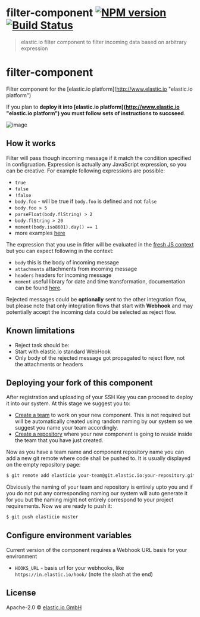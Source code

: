 # filter-component [![NPM version][npm-image]][npm-url] [![Build Status][travis-image]][travis-url]

> elastic.io filter component to filter incoming data based on arbitrary expression

# filter-component
Filter component for the [elastic.io platform](http://www.elastic.io &#34;elastic.io platform&#34;)

If you plan to **deploy it into [elastic.io platform](http://www.elastic.io &#34;elastic.io platform&#34;) you must follow sets of instructions to succseed**. 

![image](https://cloud.githubusercontent.com/assets/56208/22467841/7b19fa48-e7c6-11e6-934d-7ad224d5cd54.png)

## How it works

Filter will pass though incoming message if it match the condition specified in configruation. Expression is actually any JavaScript expression, so you can be creative. For example following expressions are possible:
 * ``true``
 * ``false``
 * ``!false``
 * ``body.foo`` - will be true if ``body.foo`` is defined and not ``false``
 * ``body.foo > 5``
 * ``parseFloat(body.flString) > 2``
 * ``body.flString > 20``
 * ``moment(body.iso8601).day() == 1``
 * more examples [here](https://github.com/elasticio/filter-component/blob/master/test/filter.spec.js#L42)

The expression that you use in fitler will be evaluated in the 
[fresh JS context](https://nodejs.org/api/vm.html#vm_script_runinnewcontext_sandbox_options)
but you can expect following in the context:
 * ``body`` this is the body of incoming message
 * ``attachments`` attachments from incoming message
 * ``headers`` headers for incoming message
 * ``moment`` useful library for date and time transformation, documentation can be found [here](https://momentjs.com/).

Rejected messages could be **optionally** sent to the other integration flow, but please note that only integration flows
that start with **Webhook** and may potentially accept the incoming data could be selected as reject flow.


## Known limitations

* Reject task should be:
 * Start with elastic.io standard WebHook
* Only body of the rejected message got propagated to reject flow, not the attachments or headers

## Deploying your fork of this component

After registration and uploading of your SSH Key you can proceed to deploy it into our system. At this stage we suggest you to:
* [Create a team](http://docs.elastic.io/docs/teams) to work on your new component. This is not required but will be automatically created using random naming by our system so we suggest you name your team accordingly.
* [Create a repository](http://docs.elastic.io/docs/component-repositories) where your new component is going to *reside* inside the team that you have just created.

Now as you have a team name and component repository name you can add a new git remote where code shall be pushed to. It is usually displayed on the empty repository page:

```bash
$ git remote add elasticio your-team@git.elastic.io:your-repository.git
```

Obviously the naming of your team and repository is entirely upto you and if you do not put any corresponding naming our system will auto generate it for you but the naming might not entirely correspond to your project requirements.
Now we are ready to push it:

```bash
$ git push elasticio master
```

## Configure environment variables

Current version of the component requires a Webhook URL basis for your environment
 * ```HOOKS_URL``` - basis url for your webhooks, like ``https://in.elastic.io/hook/`` (note the slash at the end)

## License

Apache-2.0 © [elastic.io GmbH](https://www.elastic.io)


[npm-image]: https://badge.fury.io/js/filter-component.svg
[npm-url]: https://npmjs.org/package/filter-component
[travis-image]: https://travis-ci.org/elasticio/filter-component.svg?branch=master
[travis-url]: https://travis-ci.org/elasticio/filter-component
[daviddm-image]: https://david-dm.org/elasticio/filter-component.svg?theme=shields.io
[daviddm-url]: https://david-dm.org/elasticio/filter-component
